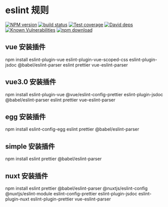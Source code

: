 # eslint 规则

[![NPM version][npm-image]][npm-url]
[![build status][travis-image]][travis-url]
[![Test coverage][codecov-image]][codecov-url]
[![David deps][david-image]][david-url]
[![Known Vulnerabilities][snyk-image]][snyk-url]
[![npm download][download-image]][download-url]

[npm-image]: https://img.shields.io/npm/v/eslint-config-sets.svg?style=flat-square
[npm-url]: https://npmjs.org/package/eslint-config-sets
[travis-image]: https://travis-ci.org/saqqdy/eslint-config-sets.svg?branch=master
[travis-url]: https://travis-ci.org/saqqdy/eslint-config-sets
[codecov-image]: https://img.shields.io/codecov/c/github/saqqdy/eslint-config-sets.svg?style=flat-square
[codecov-url]: https://codecov.io/github/saqqdy/eslint-config-sets?branch=master
[david-image]: https://img.shields.io/david/saqqdy/eslint-config-sets.svg?style=flat-square
[david-url]: https://david-dm.org/saqqdy/eslint-config-sets
[snyk-image]: https://snyk.io/test/npm/eslint-config-sets/badge.svg?style=flat-square
[snyk-url]: https://snyk.io/test/npm/eslint-config-sets
[download-image]: https://img.shields.io/npm/dm/eslint-config-sets.svg?style=flat-square
[download-url]: https://npmjs.org/package/eslint-config-sets

## vue 安装插件

npm install eslint-plugin-vue eslint-plugin-vue-scoped-css eslint-plugin-jsdoc @babel/eslint-parser eslint prettier vue-eslint-parser

## vue3.0 安装插件

npm install eslint-plugin-vue @vue/eslint-config-prettier eslint-plugin-jsdoc @babel/eslint-parser eslint prettier vue-eslint-parser

## egg 安装插件

npm install eslint-config-egg eslint prettier @babel/eslint-parser

## simple 安装插件

npm install eslint prettier @babel/eslint-parser

## nuxt 安装插件

npm install eslint prettier @babel/eslint-parser @nuxtjs/eslint-config @nuxtjs/eslint-module eslint-config-prettier eslint-plugin-jsdoc eslint-plugin-nuxt eslint-plugin-prettier vue-eslint-parser
